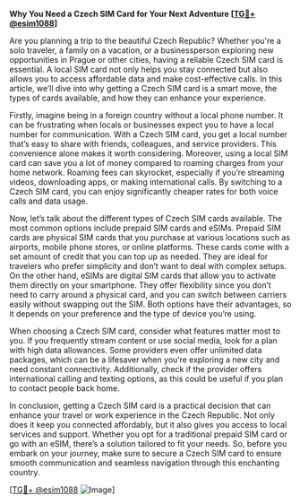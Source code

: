 **Why You Need a Czech SIM Card for Your Next Adventure [[TG💪+ @esim1088](https://t.me/s/esim1088)]**

Are you planning a trip to the beautiful Czech Republic? Whether you're a solo traveler, a family on a vacation, or a businessperson exploring new opportunities in Prague or other cities, having a reliable Czech SIM card is essential. A local SIM card not only helps you stay connected but also allows you to access affordable data and make cost-effective calls. In this article, we’ll dive into why getting a Czech SIM card is a smart move, the types of cards available, and how they can enhance your experience.

Firstly, imagine being in a foreign country without a local phone number. It can be frustrating when locals or businesses expect you to have a local number for communication. With a Czech SIM card, you get a local number that’s easy to share with friends, colleagues, and service providers. This convenience alone makes it worth considering. Moreover, using a local SIM card can save you a lot of money compared to roaming charges from your home network. Roaming fees can skyrocket, especially if you’re streaming videos, downloading apps, or making international calls. By switching to a Czech SIM card, you can enjoy significantly cheaper rates for both voice calls and data usage.

Now, let’s talk about the different types of Czech SIM cards available. The most common options include prepaid SIM cards and eSIMs. Prepaid SIM cards are physical SIM cards that you purchase at various locations such as airports, mobile phone stores, or online platforms. These cards come with a set amount of credit that you can top up as needed. They are ideal for travelers who prefer simplicity and don’t want to deal with complex setups. On the other hand, eSIMs are digital SIM cards that allow you to activate them directly on your smartphone. They offer flexibility since you don’t need to carry around a physical card, and you can switch between carriers easily without swapping out the SIM. Both options have their advantages, so it depends on your preference and the type of device you’re using.

When choosing a Czech SIM card, consider what features matter most to you. If you frequently stream content or use social media, look for a plan with high data allowances. Some providers even offer unlimited data packages, which can be a lifesaver when you’re exploring a new city and need constant connectivity. Additionally, check if the provider offers international calling and texting options, as this could be useful if you plan to contact people back home.

In conclusion, getting a Czech SIM card is a practical decision that can enhance your travel or work experience in the Czech Republic. Not only does it keep you connected affordably, but it also gives you access to local services and support. Whether you opt for a traditional prepaid SIM card or go with an eSIM, there’s a solution tailored to fit your needs. So, before you embark on your journey, make sure to secure a Czech SIM card to ensure smooth communication and seamless navigation through this enchanting country.

[[TG💪+ @esim1088](https://t.me/s/esim1088) ![Image](https://i.postimg.cc/Y0z9fWf4/image.png)]
